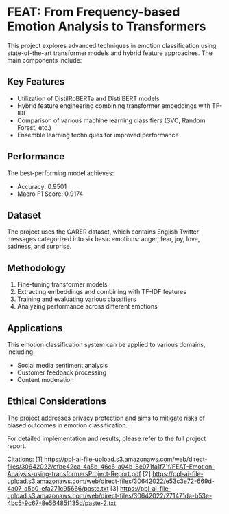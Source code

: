 # FEAT: From Frequency-based Emotion Analysis to Transformers

This project explores advanced techniques in emotion classification using state-of-the-art transformer models and hybrid feature approaches. The main components include:

## Key Features

- Utilization of DistilRoBERTa and DistilBERT models
- Hybrid feature engineering combining transformer embeddings with TF-IDF
- Comparison of various machine learning classifiers (SVC, Random Forest, etc.)
- Ensemble learning techniques for improved performance

## Performance

The best-performing model achieves:
- Accuracy: 0.9501
- Macro F1 Score: 0.9174

## Dataset

The project uses the CARER dataset, which contains English Twitter messages categorized into six basic emotions: anger, fear, joy, love, sadness, and surprise.

## Methodology

1. Fine-tuning transformer models
2. Extracting embeddings and combining with TF-IDF features
3. Training and evaluating various classifiers
4. Analyzing performance across different emotions

## Applications

This emotion classification system can be applied to various domains, including:

- Social media sentiment analysis
- Customer feedback processing
- Content moderation

## Ethical Considerations

The project addresses privacy protection and aims to mitigate risks of biased outcomes in emotion classification.

For detailed implementation and results, please refer to the full project report.

Citations:
[1] https://ppl-ai-file-upload.s3.amazonaws.com/web/direct-files/30642022/cfbe42ca-4a5b-46c6-a04b-8e071fa1f71f/FEAT-Emotion-Analysis-using-transformersProject-Report.pdf
[2] https://ppl-ai-file-upload.s3.amazonaws.com/web/direct-files/30642022/e53c3e72-669d-4a07-a5b0-efa271c95666/paste.txt
[3] https://ppl-ai-file-upload.s3.amazonaws.com/web/direct-files/30642022/271471da-b53e-4bc5-9c67-8e56485f135d/paste-2.txt
